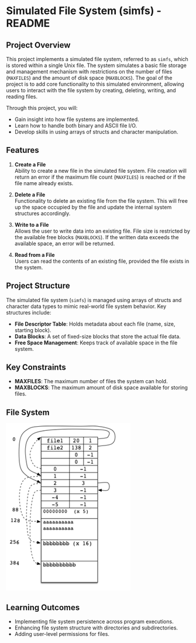 # Simulated File System (simfs) - README

## Project Overview

This project implements a simulated file system, referred to as `simfs`, which is stored within a single Unix file. The system simulates a basic file storage and management mechanism with restrictions on the number of files (`MAXFILES`) and the amount of disk space (`MAXBLOCKS`). The goal of the project is to add core functionality to this simulated environment, allowing users to interact with the file system by creating, deleting, writing, and reading files.

Through this project, you will:
- Gain insight into how file systems are implemented.
- Learn how to handle both binary and ASCII file I/O.
- Develop skills in using arrays of structs and character manipulation.

## Features

1. **Create a File**  
   Ability to create a new file in the simulated file system. File creation will return an error if the maximum file count (`MAXFILES`) is reached or if the file name already exists.

2. **Delete a File**  
   Functionality to delete an existing file from the file system. This will free up the space occupied by the file and update the internal system structures accordingly.

3. **Write to a File**  
   Allows the user to write data into an existing file. File size is restricted by the available free blocks (`MAXBLOCKS`). If the written data exceeds the available space, an error will be returned.

4. **Read from a File**  
   Users can read the contents of an existing file, provided the file exists in the system.

## Project Structure

The simulated file system (`simfs`) is managed using arrays of structs and character data types to mimic real-world file system behavior. Key structures include:
- **File Descriptor Table**: Holds metadata about each file (name, size, starting block).
- **Data Blocks**: A set of fixed-size blocks that store the actual file data.
- **Free Space Management**: Keeps track of available space in the file system.

## Key Constraints

- **MAXFILES**: The maximum number of files the system can hold.
- **MAXBLOCKS**: The maximum amount of disk space available for storing files.

## File System

![alt text](image.png)

## Learning Outcomes

- Implementing file system persistence across program executions.
- Enhancing file system structure with directories and subdirectories.
- Adding user-level permissions for files.
